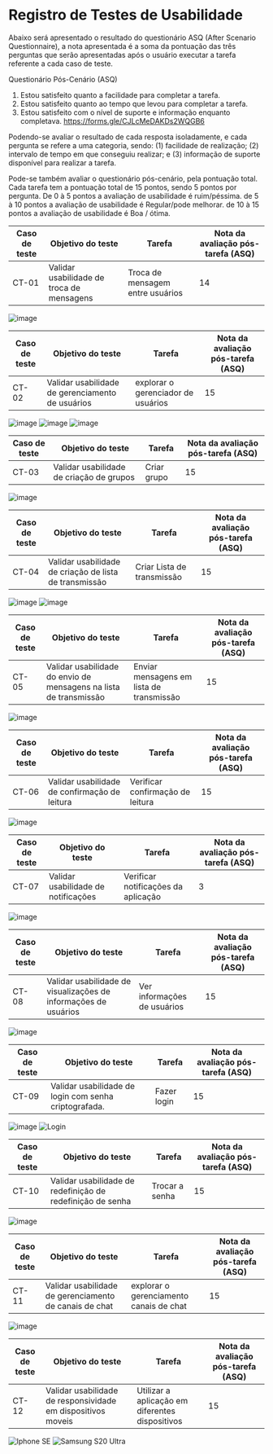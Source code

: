 # Registro de Testes de Usabilidade

Abaixo será apresentado o resultado do questionário ASQ (After Scenario Questionnaire), a nota apresentada é a soma da pontuação das três perguntas que serão apresentadas após o usuário executar a tarefa referente a cada caso de teste.

Questionário Pós-Cenário (ASQ)
1. Estou satisfeito quanto a facilidade para completar a tarefa.
2. Estou satisfeito quanto ao tempo que levou para completar a tarefa.
3. Estou satisfeito com o nível de suporte e informação enquanto completava.
https://forms.gle/CJLcMeDAKDs2WQGB6

Podendo-se avaliar o resultado de cada resposta isoladamente, e  cada pergunta se refere a uma categoria, sendo: 
(1) facilidade de realização; 
(2) intervalo de tempo em que conseguiu realizar;
e (3) informação de suporte disponível para realizar a tarefa.

Pode-se também avaliar o questionário pós-cenário, pela pontuação total. Cada tarefa tem a pontuação total de 15 pontos, sendo 5 pontos por pergunta.
De 0 à 5 pontos a avaliação de usabilidade é ruim/péssima.
de 5 à 10 pontos a avaliação de usabilidade é Regular/pode melhorar.
de 10 à 15 pontos a avaliação de usabilidade é Boa / ótima.

|Caso de teste | Objetivo do teste | Tarefa| Nota da avaliação pós-tarefa (ASQ)|
|------|-----------------------------------------|----|----|
|CT-01 | Validar usabilidade de troca de mensagens | Troca de mensagem entre usuários | 14 |
![image](https://github.com/ICEI-PUC-Minas-PMV-ADS/pmv-ads-2023-2-e3-proj-mov-t2-g5-2gather/assets/114435981/3ef3df0b-016e-4d22-9175-64de2906643f)


|Caso de teste | Objetivo do teste | Tarefa| Nota da avaliação pós-tarefa (ASQ)|
|------|-----------------------------------------|----|----|
|CT-02 | Validar usabilidade de gerenciamento de usuários | explorar o gerenciador de usuários| 15|
![image](https://github.com/ICEI-PUC-Minas-PMV-ADS/pmv-ads-2023-2-e3-proj-mov-t2-g5-2gather/assets/114435981/074e7a7e-2931-4dce-bdf4-097d6509bf42)
![image](https://github.com/ICEI-PUC-Minas-PMV-ADS/pmv-ads-2023-2-e3-proj-mov-t2-g5-2gather/assets/114435981/a6439af5-ec3c-466f-8d31-5629056c7bfe)
![image](https://github.com/ICEI-PUC-Minas-PMV-ADS/pmv-ads-2023-2-e3-proj-mov-t2-g5-2gather/assets/114435981/d28a6cd1-743d-464d-ba56-042936591421)



|Caso de teste | Objetivo do teste | Tarefa| Nota da avaliação pós-tarefa (ASQ)|
|------|-----------------------------------------|----|----|
|CT-03 | Validar usabilidade de criação de grupos |  Criar grupo | 15 |
![image](https://github.com/ICEI-PUC-Minas-PMV-ADS/pmv-ads-2023-2-e3-proj-mov-t2-g5-2gather/assets/114435981/c7685a38-78db-4567-9642-2b87ba8a97bd)


|Caso de teste | Objetivo do teste | Tarefa| Nota da avaliação pós-tarefa (ASQ)|
|------|-----------------------------------------|----|----|
|CT-04 | Validar usabilidade de criação de lista de transmissão | Criar Lista de transmissão | 15 |
![image](https://github.com/ICEI-PUC-Minas-PMV-ADS/pmv-ads-2023-2-e3-proj-mov-t2-g5-2gather/assets/114435981/00689ed8-0cd4-4c21-a32a-a3e80ac6b999)
![image](https://github.com/ICEI-PUC-Minas-PMV-ADS/pmv-ads-2023-2-e3-proj-mov-t2-g5-2gather/assets/114435981/ddb51ff9-61f5-448b-ad07-3bb5bc32c106)



|Caso de teste | Objetivo do teste | Tarefa| Nota da avaliação pós-tarefa (ASQ)|
|------|-----------------------------------------|----|----|
|CT-05 | Validar usabilidade do envio de mensagens na lista de transmissão | Enviar mensagens em lista de transmissão| 15 |

![image](https://github.com/ICEI-PUC-Minas-PMV-ADS/pmv-ads-2023-2-e3-proj-mov-t2-g5-2gather/assets/114435981/2e9c17d4-2528-4f19-a186-cb967c8e0d9c)


|Caso de teste | Objetivo do teste | Tarefa| Nota da avaliação pós-tarefa (ASQ)|
|------|-----------------------------------------|----|----|
|CT-06 | Validar usabilidade de confirmação de leitura | Verificar confirmação de leitura| 15 |
![image](https://github.com/ICEI-PUC-Minas-PMV-ADS/pmv-ads-2023-2-e3-proj-mov-t2-g5-2gather/assets/114435981/e3d403e0-72fb-4410-912b-b83565d07994)

|Caso de teste | Objetivo do teste | Tarefa| Nota da avaliação pós-tarefa (ASQ)|
|------|-----------------------------------------|----|----|
|CT-07 | Validar usabilidade de notificações | Verificar notificações da aplicação| 3 |
![image](https://github.com/ICEI-PUC-Minas-PMV-ADS/pmv-ads-2023-2-e3-proj-mov-t2-g5-2gather/assets/114435981/b76e22e2-d938-4535-ae5a-455fbd5eac0f)


|Caso de teste | Objetivo do teste | Tarefa| Nota da avaliação pós-tarefa (ASQ)|
|------|-----------------------------------------|----|----|
|CT-08 | Validar usabilidade de visualizações de informações de usuários | Ver informações de usuários| 15 |
![image](https://github.com/ICEI-PUC-Minas-PMV-ADS/pmv-ads-2023-2-e3-proj-mov-t2-g5-2gather/assets/114435981/607ca100-fff7-4185-abca-6029f9d6ed30)


|Caso de teste | Objetivo do teste | Tarefa| Nota da avaliação pós-tarefa (ASQ)|
|------|-----------------------------------------|----|----|
|CT-09 | Validar usabilidade de login com senha criptografada. | Fazer login | 15 |
![image](https://github.com/ICEI-PUC-Minas-PMV-ADS/pmv-ads-2023-2-e3-proj-mov-t2-g5-2gather/assets/114435981/7ea9ac93-c94b-4fb4-826f-26ddf95b8996)
![Login](https://github.com/ICEI-PUC-Minas-PMV-ADS/pmv-ads-2023-2-e3-proj-mov-t2-g5-2gather/assets/114435981/d328a685-751a-4626-8588-e47a9a79fba4)



|Caso de teste | Objetivo do teste | Tarefa| Nota da avaliação pós-tarefa (ASQ)|
|------|-----------------------------------------|----|----|
|CT-10 | Validar usabilidade de redefinição de redefinição de senha | Trocar a senha| 15 |
![image](https://github.com/ICEI-PUC-Minas-PMV-ADS/pmv-ads-2023-2-e3-proj-mov-t2-g5-2gather/assets/114435981/62857ef1-ba55-485e-b99b-32c28b301254)



|Caso de teste | Objetivo do teste | Tarefa| Nota da avaliação pós-tarefa (ASQ)|
|------|-----------------------------------------|----|----|
|CT-11 | Validar usabilidade de gerenciamento de canais de chat | explorar o gerenciamento canais de chat| 15 |
![image](https://github.com/ICEI-PUC-Minas-PMV-ADS/pmv-ads-2023-2-e3-proj-mov-t2-g5-2gather/assets/114435981/f1dc9bf5-c830-46a8-a313-f7e4344939a7)


|Caso de teste | Objetivo do teste | Tarefa| Nota da avaliação pós-tarefa (ASQ)|
|------|-----------------------------------------|----|----|
|CT-12 | Validar usabilidade de responsividade em dispositivos moveis |Utilizar a aplicação em diferentes dispositivos| 15 |
![Iphone SE](https://github.com/ICEI-PUC-Minas-PMV-ADS/pmv-ads-2023-2-e3-proj-mov-t2-g5-2gather/assets/114435981/069fc853-4f0b-47be-aa17-226ae4ae3723)
![Samsung S20 Ultra](https://github.com/ICEI-PUC-Minas-PMV-ADS/pmv-ads-2023-2-e3-proj-mov-t2-g5-2gather/assets/114435981/af811d4c-d06e-4d5c-930d-22d86de8c00b)
